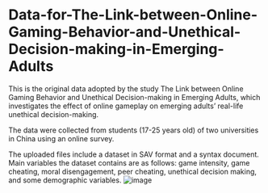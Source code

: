 # Data-for-The-Link-between-Online-Gaming-Behavior-and-Unethical-Decision-making-in-Emerging-Adults
This is the original data adopted by the study The Link between Online Gaming Behavior and Unethical Decision-making in Emerging Adults, which investigates the effect of online gameplay on emerging adults’ real-life unethical decision-making. 

The data were collected from students (17-25 years old) of two universities in China using an online survey. 

The uploaded files include a dataset in SAV format and a syntax document. Main variables the dataset contains are as follows: game intensity, game cheating, moral disengagement, peer cheating, unethical decision making, and some demographic variables.
![image](https://user-images.githubusercontent.com/101687372/158619784-5f92a747-ce41-4aba-bf37-82bc41527c20.png)
